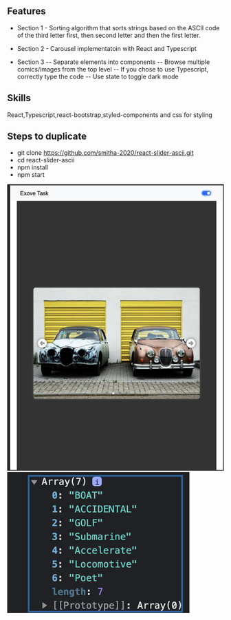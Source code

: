 ## Features
- Section 1 - Sorting algorithm that sorts strings based on the ASCII code of the third letter first, then second letter and then the first letter.
  
- Section 2 - Carousel implementatoin with React and Typescript
  
- Section 3
-- Separate elements into components
-- Browse multiple comics/images from the top level
-- If you chose to use Typescript, correctly type the code
-- Use state to toggle dark mode

## Skills
React,Typescript,react-bootstrap,styled-components and css for styling


## Steps to duplicate
- git clone https://github.com/smitha-2020/react-slider-ascii.git
- cd react-slider-ascii
- npm install
- npm start

![alt text](https://github.com/smitha-2020/react-slider-ascii/blob/main/exoveTask.png)
![alt text](https://github.com/smitha-2020/react-slider-ascii/blob/main/exovetask2.png)



